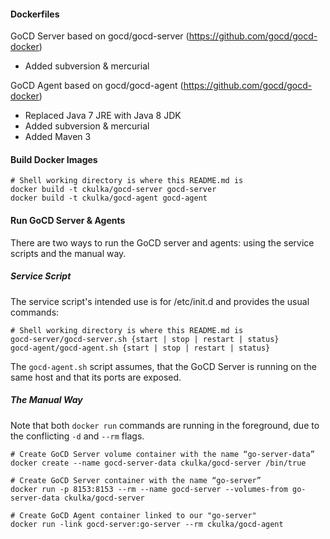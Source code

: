 #### Dockerfiles

GoCD Server based on gocd/gocd-server (https://github.com/gocd/gocd-docker)
 - Added subversion & mercurial

GoCD Agent based on gocd/gocd-agent (https://github.com/gocd/gocd-docker)

- Replaced Java 7 JRE with Java 8 JDK
- Added subversion & mercurial
- Added Maven 3


#### Build Docker Images

```
# Shell working directory is where this README.md is
docker build -t ckulka/gocd-server gocd-server
docker build -t ckulka/gocd-agent gocd-agent
```


#### Run GoCD Server & Agents

There are two ways to run the GoCD server and agents: using the service scripts and the manual way.


##### Service Script

The service script's intended use is for /etc/init.d and provides the usual commands:

```
# Shell working directory is where this README.md is
gocd-server/gocd-server.sh {start | stop | restart | status}
gocd-agent/gocd-agent.sh {start | stop | restart | status}
```

The ```gocd-agent.sh``` script assumes, that the GoCD Server is running on the same host and that its ports are exposed.


##### The Manual Way

Note that both ```docker run``` commands are running in the foreground, due to the conflicting ```-d``` and ```--rm``` flags.

```
# Create GoCD Server volume container with the name “go-server-data”
docker create --name gocd-server-data ckulka/gocd-server /bin/true

# Create GoCD Server container with the name “go-server”
docker run -p 8153:8153 --rm --name gocd-server --volumes-from go-server-data ckulka/gocd-server

# Create GoCD Agent container linked to our "go-server"
docker run -link gocd-server:go-server --rm ckulka/gocd-agent
```
